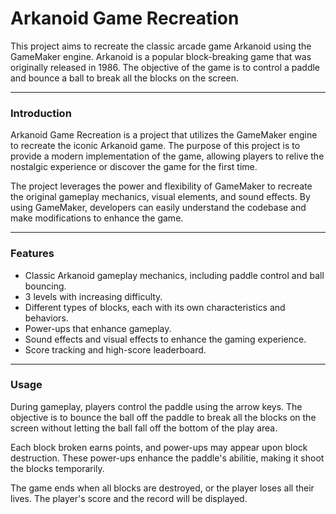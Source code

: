 <h1>Arkanoid Game Recreation</h1>

<p>This project aims to recreate the classic arcade game Arkanoid using the GameMaker engine. Arkanoid is a popular block-breaking game that was originally released in 1986. The objective of the game is to control a paddle and bounce a ball to break all the blocks on the screen.</p>

---

<h3>Introduction</h3>

<p>Arkanoid Game Recreation is a project that utilizes the GameMaker engine to recreate the iconic Arkanoid game. The purpose of this project is to provide a modern implementation of the game, allowing players to relive the nostalgic experience or discover the game for the first time.</p>

<p>The project leverages the power and flexibility of GameMaker to recreate the original gameplay mechanics, visual elements, and sound effects. By using GameMaker, developers can easily understand the codebase and make modifications to enhance the game.</p>

---

<h3 align=left>Features</h3>

<ul>
  <li>Classic Arkanoid gameplay mechanics, including paddle control and ball bouncing.</li>
  <li>3 levels with increasing difficulty.</li>
  <li>Different types of blocks, each with its own characteristics and behaviors.</li>
  <li>Power-ups that enhance gameplay.</li>
  <li>Sound effects and visual effects to enhance the gaming experience.</li>
  <li>Score tracking and high-score leaderboard.</li>
</ul>

---

<h3 align=left>Usage</h3>

<p>During gameplay, players control the paddle using the arrow keys. The objective is to bounce the ball off the paddle to break all the blocks on the screen without letting the ball fall off the bottom of the play area.</p>

<p>Each block broken earns points, and power-ups may appear upon block destruction. These power-ups enhance the paddle's abilitie, making it shoot the blocks temporarily.</p>

<p>The game ends when all blocks are destroyed, or the player loses all their lives. The player's score and the record will be displayed.</p>
